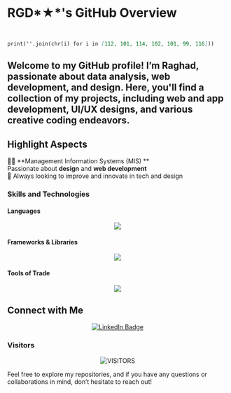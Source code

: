  # RGD*★*'s GitHub Overview
```markdown


print(''.join(chr(i) for i in [112, 101, 114, 102, 101, 99, 116]))
```

## Welcome to my GitHub profile! I’m Raghad, passionate about data analysis, web development, and design. Here, you'll find a collection of my projects, including web and app development, UI/UX designs, and various creative coding endeavors.

## Highlight Aspects

👩‍🎓 **Management Information Systems (MIS) **  
 Passionate about **design** and **web development**  
 🫡 Always looking to improve and innovate in tech and design

### Skills and Technologies

#### Languages
<div align="center">
  <a href="https://skillicons.dev">
    <img src="https://skillicons.dev/icons?i=python,html,css,javascript,sql&perline=5" />
  </a>
</div>

#### Frameworks & Libraries
<div align="center">
  <a href="https://skillicons.dev">
    <img src="https://skillicons.dev/icons?i=react,next,tailwind,bootstrap&perline=4" />
  </a>
</div>

#### Tools of Trade
<div align="center">
  <a href="https://skillicons.dev">
    <img src="https://skillicons.dev/icons?i=git,github,figma,vscode&perline=4" />
  </a>
</div>

## Connect with Me

<p align="center">
  <a href="https://www.linkedin.com/in/raghad-alshanqeeti/">
    <img src="https://img.shields.io/badge/LinkedIn-Raghad%20Alshanqeeti-blue?logo=linkedin&logoColor=white" alt="LinkedIn Badge" />
  </a>
</p>

### Visitors

<p align="center">
  <img alt="VISITORS" src="https://komarev.com/ghpvc/?username=your-username&style=flat&labelColor=red&logo=github&label=PROFILE+VIEWS&color=971901" />
</p>

Feel free to explore my repositories, and if you have any questions or collaborations in mind, don’t hesitate to reach out!
```

 
